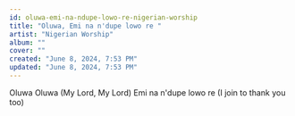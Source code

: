 ```yaml
---
id: oluwa-emi-na-ndupe-lowo-re-nigerian-worship
title: "Oluwa, Emi na n'dupe lowo re "
artist: "Nigerian Worship"
album: ""
cover: ""
created: "June 8, 2024, 7:53 PM"
updated: "June 8, 2024, 7:53 PM"
---
```


Oluwa Oluwa 
(My Lord, My Lord)
Emi na n'dupe lowo re 
(I join to thank you too)
